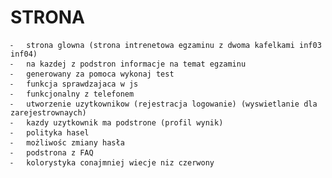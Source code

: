 # STRONA
	⁃	strona glowna (strona intrenetowa egzaminu z dwoma kafelkami inf03 inf04)
	⁃	na kazdej z podstron informacje na temat egzaminu
	⁃	generowany za pomoca wykonaj test 
	⁃	funkcja sprawdzajaca w js
	⁃	funkcjonalny z telefonem
	⁃	utworzenie uzytkownikow (rejestracja logowanie) (wyswietlanie dla zarejestrownaych)
	⁃	kazdy uzytkownik ma podstrone (profil wynik)
	⁃	polityka hasel
	⁃	możliwośc zmiany hasła 
	⁃	podstrona z FAQ
	⁃	kolorystyka conajmniej wiecje niz czerwony